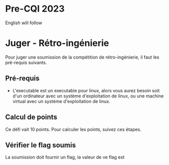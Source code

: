 # Pre-CQI 2023
English will follow

# Juger - Rétro-ingénierie

Pour juger une soumission de la compétition de rétro-ingénierie, il faut les pré-requis suivants.

## Pré-requis

* L'executable est un executable pour linux, alors vous aurez besoin soit d'un ordinateur avec un système d'exploitation de linux, ou une machine virtual avec un système d'exploitation de linux.

## Calcul de points

Ce défi vait 10 points. Pour calculer les points, suivez ces étapes.

## Vérifier le flag soumis

La soumission doit fournir un flag, la valeur de ve flag est
